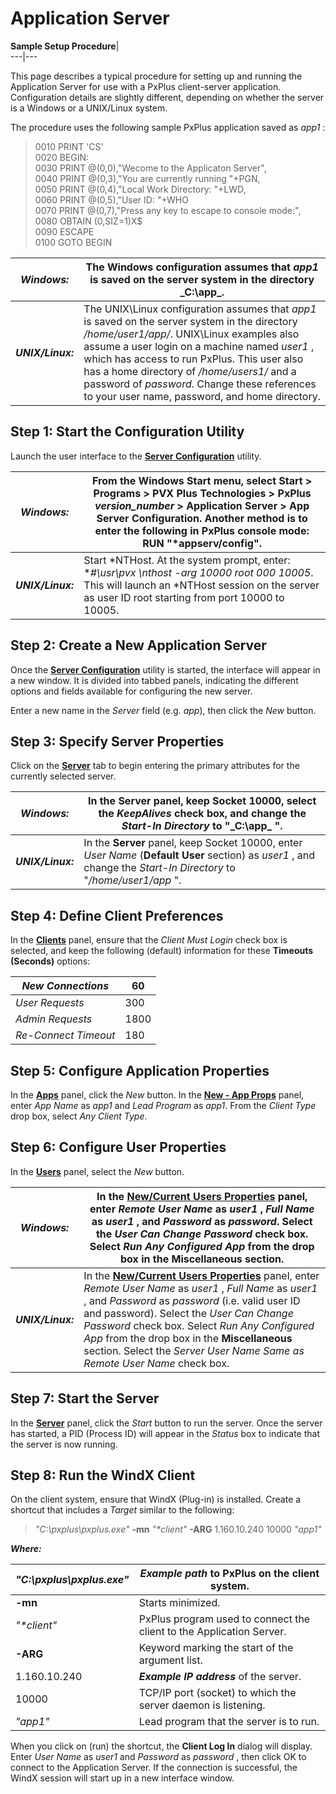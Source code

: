 # Application Server

**Sample Setup Procedure**|   
---|---  
  
This page describes a typical procedure for setting up and running the Application Server for use with a PxPlus client-server application. Configuration details are slightly different, depending on whether the server is a Windows or a UNIX/Linux system.

The procedure uses the following sample PxPlus application saved as _app1_ :

> 0010 PRINT 'CS'  
>  0020 BEGIN:  
>  0030 PRINT @(0,0),"Wecome to the Applicaton Server",  
>  0040 PRINT @(0,3),"You are currently running "+PGN,  
>  0050 PRINT @(0,4),"Local Work Directory: "+LWD,  
>  0060 PRINT @(0,5),"User ID: "+WHO  
>  0070 PRINT @(0,7),"Press any key to escape to console mode:",  
>  0080 OBTAIN (0,SIZ=1)X$  
>  0090 ESCAPE  
>  0100 GOTO BEGIN

**_Windows:_** |  The Windows configuration assumes that _app1_ is saved on the server system in the directory _C:\app\_.  
---|---  
**_UNIX/Linux:_** |  The UNIX\Linux configuration assumes that _app1_ is saved on the server system in the directory _/home/user1/app/_. UNIX\Linux examples also assume a user login on a machine named _user1_ , which has access to run PxPlus. This user also has a home directory of _/home/users1/_ and a password of _password_. Change these references to your user name, password, and home directory.  
  
## Step 1: Start the Configuration Utility

Launch the user interface to the **[Server Configuration](Server%20Configuration.md)** utility.

**_Windows:_** |  From the Windows Start menu, select Start > Programs > PVX Plus Technologies > PxPlus _version_number_ > Application Server > App Server Configuration. Another method is to enter the following in PxPlus console mode: **RUN "*appserv/config"**.  
---|---  
**_UNIX/Linux:_** |  Start *NTHost. At the system prompt, enter: **#\usr\pvx \\*nthost -arg 10000 root 000 10005**. This will launch an *NTHost session on the server as user ID root starting from port 10000 to 10005.  
  
## Step 2: Create a New Application Server

Once the **[Server Configuration](Server%20Configuration.htm#mainpanel)** utility is started, the interface will appear in a new window. It is divided into tabbed panels, indicating the different options and fields available for configuring the new server.

Enter a new name in the _Server_ field (e.g. _app_), then click the _New_ button.

## Step 3: Specify Server Properties

Click on the **[Server](Server%20Configuration.htm#server)** tab to begin entering the primary attributes for the currently selected server.

**_Windows:_** |  In the **Server** panel, keep Socket 10000, select the _KeepAlives_ check box, and change the _Start-In Directory_ to "_C:\app\_ ".  
---|---  
**_UNIX/Linux:_** |  In the **Server** panel, keep Socket 10000, enter _User Name_ (**Default User** section) as _user1_ , and change the _Start-In Directory_ to "_/home/user1/app_ ".  
  
## Step 4: Define Client Preferences

In the **[Clients](Server%20Configuration.htm#clients)** panel, ensure that the _Client Must Login_ check box is selected, and keep the following (default) information for these **Timeouts (Seconds)** options:

_New Connections_ |  60  
---|---  
_User Requests_ |  300  
_Admin Requests_ |  1800  
_Re-Connect Timeout_ |  180  
  
## Step 5: Configure Application Properties

In the **[Apps](Server%20Configuration.htm#apps)** panel, click the _New_ button. In the **[New - App Props](Server%20Configuration.htm#applicationprops)** panel, enter _App Name_ as _app1_ and _Lead Program_ as _app1_. From the _Client Type_ drop box, select _Any Client Type_.

## Step 6: Configure User Properties

In the **[Users](Server%20Configuration.htm#users)** panel, select the _New_ button.

**_Windows:_** |  In the **[New/Current Users Properties](Server%20Configuration.htm#usersprops)** panel, enter _Remote User Name_ as _user1_ , _Full Name_ as _user1_ , and _Password_ as _password_. Select the _User Can Change Password_ check box. Select _Run Any Configured App_ from the drop box in the **Miscellaneous** section.  
---|---  
**_UNIX/Linux:_** |  In the **[New/Current Users Properties](Server%20Configuration.htm#usersprops)** panel, enter _Remote User Name_ as _user1_ , _Full Name_ as _user1_ , and _Password_ as _password_ (i.e. valid user ID and password). Select the _User Can Change Password_ check box. Select _Run Any Configured App_ from the drop box in the **Miscellaneous** section. Select the _Server User Name Same as Remote User Name_ check box.  
  
## Step 7: Start the Server

In the **[Server](Server%20Configuration.htm#server)** panel, click the _Start_ button to run the server. Once the server has started, a PID (Process ID) will appear in the _Status_ box to indicate that the server is now running.

## Step 8: Run the WindX Client

On the client system, ensure that WindX (Plug-in) is installed. Create a shortcut that includes a _Target_ similar to the following:

> _"C:\pxplus\pxplus.exe"_ **-mn**  _"*client"_ **-ARG** 1.160.10.240 10000 _"app1"_

**_Where:_**

_"C:\pxplus\pxplus.exe"_ |  **_Example path_** to PxPlus on the client system.  
---|---  
**-mn** |  Starts minimized.  
_"*client"_ |  PxPlus program used to connect the client to the Application Server.  
**-ARG** |  Keyword marking the start of the argument list.  
1.160.10.240 |  **_Example IP address_** of the server.  
10000 |  TCP/IP port (socket) to which the server daemon is listening.  
_"app1"_ |  Lead program that the server is to run.  
  
When you click on (run) the shortcut, the **Client Log In** dialog will display. Enter _User Name_ as _user1_ and _Password_ as _password_ , then click OK to connect to the Application Server. If the connection is successful, the WindX session will start up in a new interface window.
